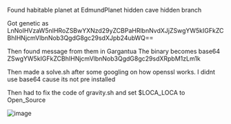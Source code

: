 Found habitable planet at EdmundPlanet hidden cave hidden branch

Got genetic as LnNoIHVzaW5nIHRoZSBwYXNzd29yZCBPaHRlbnNvdXJjZSwgYW5kIGFkZCBhIHNjcmVlbnNob3QgdG8gc29sdXJpb24ubWQ==

Then found message from them in Gargantua
The binary becomes base64 ZSwgYW5kIGFkZCBhIHNjcmVlbnNob3QgdG8gc29sdXRpbM1zLm1k

Then made a solve.sh after some googling on how openssl works. I didnt use base64 cause its not pre installed

Then had to fix the code of gravity.sh and set $LOCA_LOCA to Open_Source


![image](files:./image.png)


